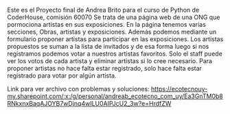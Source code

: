 Este es el Proyecto final de Andrea Brito para el curso de Python de CoderHouse, comisión 60070
Se trata de una página web de una ONG que pormociona artistas en sus exposiciones.
En la página tenemos varias secciones, Obras, artistas y exposiciones. Además podemos mediante un formulario proponer artistas para participar en las exposiciones.
Los artistas propuestos se suman a la lista de invitados y de esa forma luego si nos registramos podemos votar a nuestros artistas favoritos.
Solo el staff puede ver los votos de cada artista y eliminar artistas si lo cree necesario. Para proponer artistas no hace falta estar registrado, solo hace falta estar registrado para votar por algún artista.

Link para ver archivo con problemas y soluciones: https://ecotecnouy-my.sharepoint.com/:x:/g/personal/andreab_ecotecno_com_uy/Ea3GnTM0b8RNkxnxBaqAJOYB7wDjnq4wILU0AIPJcU2_3w?e=HrdfZW
